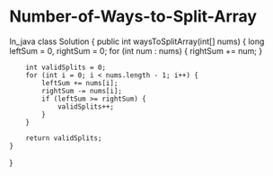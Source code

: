 # Number-of-Ways-to-Split-Array
In_java
class Solution {
    public int waysToSplitArray(int[] nums) {
        long leftSum = 0, rightSum = 0;
        for (int num : nums) {
            rightSum += num;
        }

        int validSplits = 0;
        for (int i = 0; i < nums.length - 1; i++) {
            leftSum += nums[i];
            rightSum -= nums[i];
            if (leftSum >= rightSum) {
                validSplits++;
            }
        }

        return validSplits;
    }
}
